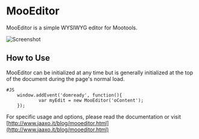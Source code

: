 MooEditor
=========

MooEditor is a simple WYSIWYG editor for Mootools.

![Screenshot](http://www.jaaxo.it/public/www/img_big/50/editor.png)


How to Use
----------

MooEditor can be initialized at any time but is generally initialized at the top of the document during the page's normal load.

	#JS
        window.addEvent('domready', function(){
                var myEdit = new MooEditor('oContent');
        });
	

For specific usage and options, please read the documentation or visit [http://www.jaaxo.it/blog/mooeditor.html](http://www.jaaxo.it/blog/mooeditor.html)